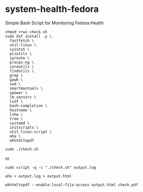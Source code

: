 # system-health-fedora
Simple Bash Script for Monitoring Fedora Health

```
chmod +rwx check.sh
sudo dnf install -y \
  fastfetch \
  util-linux \
  sysstat \
  pciutils \
  iproute \
  procps-ng \
  coreutils \
  findutils \
  grep \
  gawk \
  sed \
  smartmontools \
  upower \
  lm_sensors \
  lsof \
  bash-completion \
  hostname \
  lshw \
  tree \
  systemd \
  initscripts \
  util-linux-script \
  aha \
  wkhtmltopdf

```

```
sudo ./check.sh
```
or
```
sudo script -q -c "./check.sh" output.log

aha < output.log > output.html

wkhtmltopdf --enable-local-file-access output.html check.pdf
```
